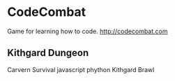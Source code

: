 # CodeCombat
Game for learning how to code. http://codecombat.com
## Kithgard Dungeon
Carvern Survival javascript phython
Kithgard Brawl 
